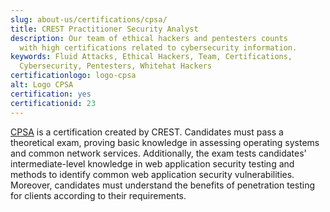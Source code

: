 ```yaml
---
slug: about-us/certifications/cpsa/
title: CREST Practitioner Security Analyst
description: Our team of ethical hackers and pentesters counts
  with high certifications related to cybersecurity information.
keywords: Fluid Attacks, Ethical Hackers, Team, Certifications,
  Cybersecurity, Pentesters, Whitehat Hackers
certificationlogo: logo-cpsa
alt: Logo CPSA
certification: yes
certificationid: 23
---
```


[CPSA](https://www.crest-approved.org/examination/practitioner-security-analyst/index.html)
is a certification created by CREST.
Candidates must pass a theoretical exam,
proving basic knowledge in assessing operating systems
and common network services.
Additionally,
the exam tests candidates' intermediate-level knowledge
in web application security testing
and methods to identify common web application security vulnerabilities.
Moreover,
candidates must understand the benefits of penetration testing for clients
according to their requirements.
